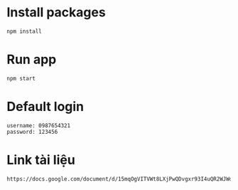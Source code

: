 # Install packages
``` npm install ```

# Run app
``` npm start ```
# Default login
``` 
username: 0987654321
password: 123456
```
# Link tài liệu

```
https://docs.google.com/document/d/15mqOgVITVWt8LXjPwQDvgxr93I4uQR2WJWdoEuDQd6E/edit#
```
